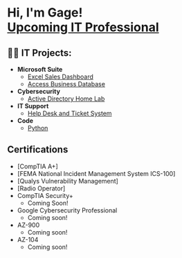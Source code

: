 <h1>Hi, I'm Gage! <br/><a href="https://github.com/gagegunion">Upcoming IT Professional</a></h1>

<h2>👨‍💻 IT Projects:</h2>

- <b>Microsoft Suite</b>
  - [Excel Sales Dashboard](https://github.com/gagegunion/sales-dashboard)
  - [Access Business Database](https://github.com/gagegunion/business-database)
- <b>Cybersecurity</b>
  - [Active Directory Home Lab](https://github.com/gagegunion/homelab)
- <b>IT Support</b>
  - [Help Desk and Ticket System](https://github.com/gagegunion/help-desk)
- <b>Code</b>
  - [Python](https://github.com/gagegunion/pyhton-code)

<h2>Certifications</h2>

- [CompTIA A+]
- [FEMA National Incident Management System ICS-100]
- [Qualys Vulnerability Management]
- [Radio Operator]
- CompTIA Security+
  - Coming Soon!
- Google Cybersecurity Professional
  - Coming soon!
- AZ-900
  - Coming soon!
- AZ-104
  - Coming soon!


<!--
**joshmadakor1/joshmadakor1** is a ✨ _special_ ✨ repository because its `README.md` (this file) appears on your GitHub profile.

Here are some ideas to get you started:

- 🔭 I’m currently working on ...
- 🌱 I’m currently learning ...
- 👯 I’m looking to collaborate on ...
- 🤔 I’m looking for help with ...
- 💬 Ask me about ...
- 📫 How to reach me: ...
- 😄 Pronouns: ...
- ⚡ Fun fact: ...
-->
